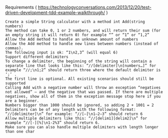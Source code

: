 Requirements ( https://technologyconversations.com/2013/12/20/test-driven-development-tdd-example-walkthrough/ )

	Create a simple String calculator with a method int Add(string numbers)
	The method can take 0, 1 or 2 numbers, and will return their sum (for an empty string it will return 0) for example “” or “1” or “1,2”
	Allow the Add method to handle an unknown amount of numbers
	Allow the Add method to handle new lines between numbers (instead of commas).
	The following input is ok: “1\n2,3” (will equal 6)
	Support different delimiters
	To change a delimiter, the beginning of the string will contain a separate line that looks like this: “//[delimiter]\n[numbers…]” for example “//;\n1;2” should return three where the default delimiter is ‘;’ .
	The first line is optional. All existing scenarios should still be supported
	Calling Add with a negative number will throw an exception “negatives not allowed” – and the negative that was passed. If there are multiple negatives, show all of them in the exception message stop here if you are a beginner.
	Numbers bigger than 1000 should be ignored, so adding 2 + 1001 = 2
	Delimiters can be of any length with the following format: “//[delimiter]\n” for example: “//[—]\n1—2—3” should return 6
	Allow multiple delimiters like this: “//[delim1][delim2]\n” for example “//[-][%]\n1-2%3” should return 6.
	Make sure you can also handle multiple delimiters with length longer than one char
